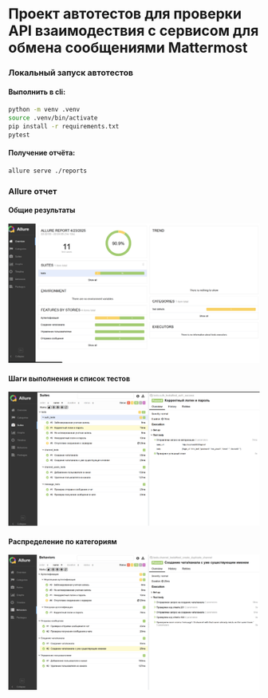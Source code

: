 # Проект автотестов для проверки API взаимодествия с сервисом для обмена сообщениями Mattermost

### Локальный запуск автотестов

#### Выполнить в cli:
```bash
python -m venv .venv
source .venv/bin/activate
pip install -r requirements.txt
pytest
```

#### Получение отчёта:
```bash
allure serve ./reports
```

### Allure отчет

#### Общие результаты
![allure_report_overview](pictures/1.png)

#### Шаги выполнения и список тестов
![allure_report_steps_and_cases](pictures/2.png)

#### Распределение по категориям
![allure_report_behaviors](pictures/3.png)
